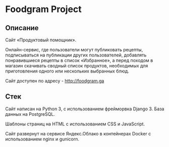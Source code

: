 # Foodgram Project
## Описание
Сайт «Продуктовый помощник».

Онлайн-сервис, где пользователи могут публиковать рецепты, подписываться на публикации других пользователей, добавлять понравившиеся рецепты в список «Избранное», а перед походом в магазин скачивать сводный список продуктов, необходимых для приготовления одного или нескольких выбранных блюд.

Сайт доступен по адресу - http://foodgram.ga

## Стек
Сайт написан на Python 3, с использованием фрейморвка Django 3. База данных на PostgreSQL. 

Шаблоны страниц на HTML с использованием CSS и JavaScript.

Сайт развернут на сервисе Яндекс.Облако в контейнерах Docker с использованием nginx и gunicorn.
